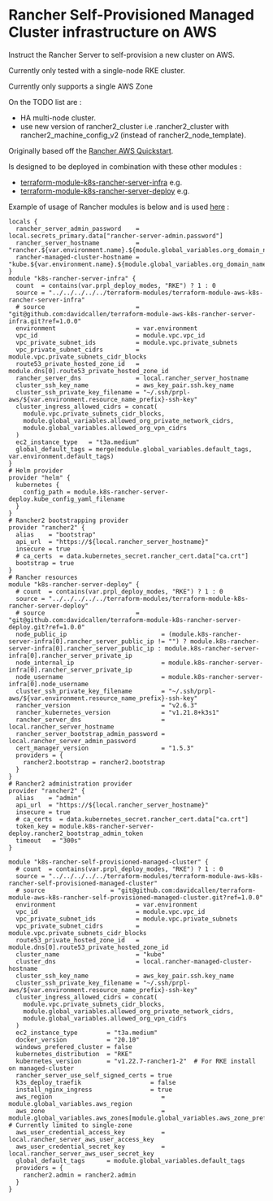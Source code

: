 Rancher Self-Provisioned Managed Cluster infrastructure on AWS
==============================================================
Instruct the Rancher Server to self-provision a new cluster on AWS.

Currently only tested with a single-node RKE cluster.

Currently only supports a single AWS Zone

On the TODO list are : 
- HA multi-node cluster.  
- use new version of rancher2_cluster i.e .rancher2_cluster with rancher2_machine_config_v2 (instead of rancher2_node_template).

Originally based off the [Rancher AWS Quickstart](https://github.com/rancher/quickstart/tree/master/aws). 

Is designed to be deployed in combination with these other modules :
- [terraform-module-k8s-rancher-server-infra](https://github.com/davidcallen/terraform-module-k8s-rancher-server-infra) e.g.
- [terraform-module-k8s-rancher-server-deploy](https://github.com/davidcallen/terraform-module-k8s-rancher-server-deploy) e.g.

Example of usage of Rancher modules is below and is used [here](https://github.com/davidcallen/parkrunpointsleague/blob/master/deploy/aws/terraform/backbone/k8s-cluster-rancher.tf) :
 
```hcl-terraform
locals {
  rancher_server_admin_password    = local.secrets_primary.data["rancher-server-admin.password"]
  rancher_server_hostname          = "rancher.${var.environment.name}.${module.global_variables.org_domain_name}"
  rancher-managed-cluster-hostname = "kube.${var.environment.name}.${module.global_variables.org_domain_name}"
}
module "k8s-rancher-server-infra" {
  count  = contains(var.prpl_deploy_modes, "RKE") ? 1 : 0
  source = "../../../../../terraform-modules/terraform-module-aws-k8s-rancher-server-infra"
  # source                         = "git@github.com:davidcallen/terraform-module-aws-k8s-rancher-server-infra.git?ref=1.0.0"
  environment                      = var.environment
  vpc_id                           = module.vpc.vpc_id
  vpc_private_subnet_ids           = module.vpc.private_subnets
  vpc_private_subnet_cidrs         = module.vpc.private_subnets_cidr_blocks
  route53_private_hosted_zone_id   = module.dns[0].route53_private_hosted_zone_id
  rancher_server_dns               = local.rancher_server_hostname
  cluster_ssh_key_name             = aws_key_pair.ssh.key_name
  cluster_ssh_private_key_filename = "~/.ssh/prpl-aws/${var.environment.resource_name_prefix}-ssh-key"
  cluster_ingress_allowed_cidrs = concat(
    module.vpc.private_subnets_cidr_blocks,
    module.global_variables.allowed_org_private_network_cidrs,
    module.global_variables.allowed_org_vpn_cidrs
  )
  ec2_instance_type   = "t3a.medium"
  global_default_tags = merge(module.global_variables.default_tags, var.environment.default_tags)
}
# Helm provider
provider "helm" {
  kubernetes {
    config_path = module.k8s-rancher-server-deploy.kube_config_yaml_filename
  }
}
# Rancher2 bootstrapping provider
provider "rancher2" {
  alias    = "bootstrap"
  api_url  = "https://${local.rancher_server_hostname}"
  insecure = true
  # ca_certs  = data.kubernetes_secret.rancher_cert.data["ca.crt"]
  bootstrap = true
}
# Rancher resources
module "k8s-rancher-server-deploy" {
  # count  = contains(var.prpl_deploy_modes, "RKE") ? 1 : 0
  source = "../../../../../terraform-modules/terraform-module-k8s-rancher-server-deploy"
  # source                         = "git@github.com:davidcallen/terraform-module-k8s-rancher-server-deploy.git?ref=1.0.0"
  node_public_ip                          = (module.k8s-rancher-server-infra[0].rancher_server_public_ip != "") ? module.k8s-rancher-server-infra[0].rancher_server_public_ip : module.k8s-rancher-server-infra[0].rancher_server_private_ip
  node_internal_ip                        = module.k8s-rancher-server-infra[0].rancher_server_private_ip
  node_username                           = module.k8s-rancher-server-infra[0].node_username
  cluster_ssh_private_key_filename        = "~/.ssh/prpl-aws/${var.environment.resource_name_prefix}-ssh-key"
  rancher_version                         = "v2.6.3"
  rancher_kubernetes_version              = "v1.21.8+k3s1"
  rancher_server_dns                      = local.rancher_server_hostname
  rancher_server_bootstrap_admin_password = local.rancher_server_admin_password
  cert_manager_version                    = "1.5.3"
  providers = {
    rancher2.bootstrap = rancher2.bootstrap
  }
}
# Rancher2 administration provider
provider "rancher2" {
  alias    = "admin"
  api_url  = "https://${local.rancher_server_hostname}"
  insecure = true
  # ca_certs  = data.kubernetes_secret.rancher_cert.data["ca.crt"]
  token_key = module.k8s-rancher-server-deploy.rancher2_bootstrap_admin_token
  timeout   = "300s"
}

module "k8s-rancher-self-provisioned-managed-cluster" {
  # count  = contains(var.prpl_deploy_modes, "RKE") ? 1 : 0
  source = "../../../../../terraform-modules/terraform-module-aws-k8s-rancher-self-provisioned-managed-cluster"
  # source                  = "git@github.com:davidcallen/terraform-module-aws-k8s-rancher-self-provisioned-managed-cluster.git?ref=1.0.0"
  environment                      = var.environment
  vpc_id                           = module.vpc.vpc_id
  vpc_private_subnet_ids           = module.vpc.private_subnets
  vpc_private_subnet_cidrs         = module.vpc.private_subnets_cidr_blocks
  route53_private_hosted_zone_id   = module.dns[0].route53_private_hosted_zone_id
  cluster_name                     = "kube"
  cluster_dns                      = local.rancher-managed-cluster-hostname
  cluster_ssh_key_name             = aws_key_pair.ssh.key_name
  cluster_ssh_private_key_filename = "~/.ssh/prpl-aws/${var.environment.resource_name_prefix}-ssh-key"
  cluster_ingress_allowed_cidrs = concat(
    module.vpc.private_subnets_cidr_blocks,
    module.global_variables.allowed_org_private_network_cidrs,
    module.global_variables.allowed_org_vpn_cidrs
  )
  ec2_instance_type        = "t3a.medium"
  docker_version           = "20.10"
  windows_prefered_cluster = false
  kubernetes_distribution  = "RKE"
  kubernetes_version       = "v1.22.7-rancher1-2"  # For RKE install on managed-cluster
  rancher_server_use_self_signed_certs = true
  k3s_deploy_traefik                   = false
  install_nginx_ingress                = true
  aws_region                              = module.global_variables.aws_region
  aws_zone                                = module.global_variables.aws_zones[module.global_variables.aws_zone_preferred_placement_index] # Currently limited to single-zone
  aws_user_credential_access_key          = local.rancher_server_aws_user_access_key
  aws_user_credential_secret_key          = local.rancher_server_aws_user_secret_key
  global_default_tags      = module.global_variables.default_tags
  providers = {
    rancher2.admin = rancher2.admin
  }
}
```  